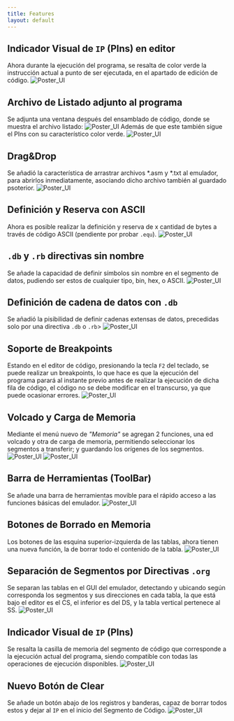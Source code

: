 ```yaml
---
title: Features
layout: default
---
```

## Indicador Visual de `IP` (PIns) en editor
Ahora durante la ejecución del programa, se resalta de color verde la instrucción actual a punto de ser ejecutada, en el apartado de edición de código.
    ![Poster_UI](https://github.com/LeoDAJM/microsex/blob/master/SRC/IMG/features/ip_code.png?raw=true)
## Archivo de Listado adjunto al programa
Se adjunta una ventana después del ensamblado de código, donde se muestra el archivo listado:
    ![Poster_UI](https://github.com/LeoDAJM/microsex/blob/master/SRC/IMG/features/lst.png?raw=true)
Además de que este también sigue el PIns con su característico color verde.
    ![Poster_UI](https://github.com/LeoDAJM/microsex/blob/master/SRC/IMG/features/ip_lst.png?raw=true)
## Drag&Drop
Se añadió la característica de arrastrar archivos *.asm y *.txt al emulador, para abrirlos inmediatamente, asociando dicho archivo también al guardado psoterior.
    ![Poster_UI](https://github.com/LeoDAJM/microsex/blob/master/SRC/IMG/features/drag_drop.png?raw=true)
## Definición y Reserva con ASCII
Ahora es posible realizar la definición y reserva de x cantidad de bytes a través de código ASCII (pendiente por probar `.equ`).
    ![Poster_UI](https://github.com/LeoDAJM/microsex/blob/master/SRC/IMG/features/ascii.png?raw=true)
## `.db` y `.rb` directivas sin nombre
Se añade la capacidad de definir símbolos sin nombre en el segmento de datos, pudiendo ser estos de cualquier tipo, bin, hex, o ASCII.
    ![Poster_UI](https://github.com/LeoDAJM/microsex/blob/master/SRC/IMG/features/no_name.png?raw=true)
## Definición de cadena de datos con `.db`
Se añadió la pisibilidad de definir cadenas extensas de datos, precedidas solo por una directiva `.db` o `.rb`>
    ![Poster_UI](https://github.com/LeoDAJM/microsex/blob/master/SRC/IMG/features/str_data.png?raw=true)
## Soporte de Breakpoints
Estando en el editor de código, presionando la tecla `F2` del teclado, se puede realizar un breakpoints, lo que hace es que la ejecución del programa parará al instante previo antes de realizar la ejecución de dicha fila de código, el código no se debe modificar en el transcurso, ya que puede ocasionar errores.
    ![Poster_UI](https://github.com/LeoDAJM/microsex/blob/master/SRC/IMG/features/bkp.png?raw=true)
## Volcado y Carga de Memoria
Mediante el menú nuevo de *"Memoria"* se agregan 2 funciones, una ed volcado y otra de carga de memoria, permitiendo seleccionar los segmentos a transferir; y guardando los orígenes de los segmentos. 
    ![Poster_UI](https://github.com/LeoDAJM/microsex/blob/master/SRC/IMG/features/mem_dump.png?raw=true)
    ![Poster_UI](https://github.com/LeoDAJM/microsex/blob/master/SRC/IMG/features/mem_load.png?raw=true)
## Barra de Herramientas (ToolBar)
Se añade una barra de herramientas movible para el rápido acceso a las funciones básicas del emulador.
    ![Poster_UI](https://github.com/LeoDAJM/microsex/blob/master/SRC/IMG/features/toolb.png?raw=true)
## Botones de Borrado en Memoria
Los botones de las esquina superior-izquierda de las tablas, ahora tienen una nueva función, la de borrar todo el contenido de la tabla.
    ![Poster_UI](https://github.com/LeoDAJM/microsex/blob/master/SRC/IMG/features/clr_mem.png?raw=true)
## Separación de Segmentos por Directivas `.org`
Se separan las tablas en el GUI del emulador, detectando y ubicando según corresponda los segmentos y sus direcciones en cada tabla, la que está bajo el editor es el CS, el inferior es del DS, y la tabla vertical pertenece al SS.
    ![Poster_UI](https://github.com/LeoDAJM/microsex/blob/master/SRC/IMG/features/seg_mem.png?raw=true)
## Indicador Visual de `IP` (PIns)
Se resalta la casilla de memoria del segmento de código que corresponde a la ejecución actual del programa, siendo compatible con todas las operaciones de ejecución disponibles.
    ![Poster_UI](https://github.com/LeoDAJM/microsex/blob/master/SRC/IMG/features/poster.png?raw=true)
## Nuevo Botón de Clear
Se añade un botón abajo de los registros y banderas, capaz de borrar todos estos y dejar al `IP` en el inicio del Segmento de Código.
    ![Poster_UI](https://github.com/LeoDAJM/microsex/blob/master/SRC/IMG/features/clr_button.png?raw=true)